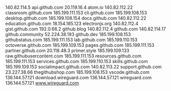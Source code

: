 140.82.114.5 api.github.com
20.119.16.4 atom.io
140.82.112.22 classroom.github.com
185.199.111.153 cli.github.com
185.199.108.153 desktop.github.com
185.199.108.154 docs.github.com
140.82.112.22 education.github.com
18.154.185.123 electronjs.org
140.82.112.4 gist.github.com
192.0.66.2 github.blog
140.82.112.4 github.com
140.82.114.17 github.community
52.224.38.193 github.dev
185.199.108.153 githubstatus.com
185.199.111.153 lab.github.com
185.199.110.153 octoverse.github.com
185.199.109.153 pages.github.com
185.199.111.153 partner.github.com
20.118.48.3 primer.style
185.199.109.133 raw.githubusercontent.com
185.199.111.153 resources.github.com
185.199.111.153 services.github.com
185.199.110.153 skills.github.com
185.199.109.153 socialimpact.github.com
140.82.113.22 support.github.com
23.227.38.66 thegithubshop.com
185.199.108.153 vscode.github.com
136.144.57.121 download.wireguard.com
136.144.57.121 wireguard.com
136.144.57.121 www.wireguard.com
